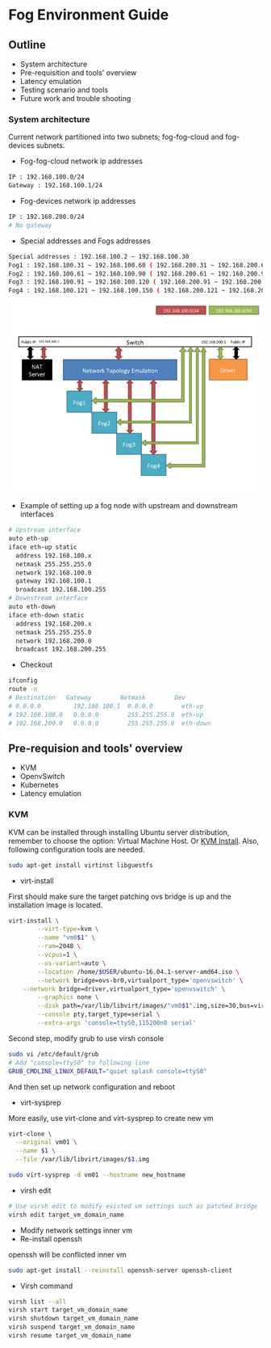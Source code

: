 # Fog Environment Guide

## Outline
* System architecture
* Pre-requisition and tools' overview
* Latency emulation
* Testing scenario and tools
* Future work and trouble shooting

### System architecture
Current network partitioned into two subnets; fog-fog-cloud and fog-devices subnets.
* Fog-fog-cloud network ip addresses
```Bash
IP : 192.168.100.0/24
Gateway : 192.168.100.1/24
```
* Fog-devices network ip addresses
```Bash
IP : 192.168.200.0/24
# No gateway
```
* Special addresses and Fogs addresses
```Bash
Special addresses : 192.168.100.2 ~ 192.168.100.30
Fog1 : 192.168.100.31 ~ 192.168.100.60 ( 192.168.200.31 ~ 192.168.200.60 )
Fog2 : 192.168.100.61 ~ 192.168.100.90 ( 192.168.200.61 ~ 192.168.200.90 )
Fog3 : 192.168.100.91 ~ 192.168.100.120 ( 192.168.200.91 ~ 192.168.200.120 )
Fog4 : 192.168.100.121 ~ 192.168.100.150 ( 192.168.200.121 ~ 192.168.200.150 )
```
![image](https://github.com/tz70s/KVM-Docker-OVS-Deployment/blob/master/Fog_Env/arch.jpg)

* Example of setting up a fog node with upstream and downstream interfaces
```Bash
# Upstream interface
auto eth-up
iface eth-up static
  address 192.168.100.x
  netmask 255.255.255.0
  network 192.168.100.0
  gateway 192.168.100.1
  broadcast 192.168.100.255
# Downstream interface
auto eth-down
iface eth-down static
  address 192.168.200.x
  netmask 255.255.255.0
  network 192.168.200.0
  broadcast 192.168.200.255
```
* Checkout
```Bash
ifconfig
route -n
# Destination   Gateway        Netmask        Dev
# 0.0.0.0         192.168.100.1  0.0.0.0        eth-up
# 192.168.100.0   0.0.0.0        255.255.255.0  eth-up
# 192.168.200.0   0.0.0.0        255.255.255.0  eth-down
```
## Pre-requision and tools' overview
* KVM
* OpenvSwitch
* Kubernetes
* Latency emulation

### KVM
KVM can be installed through installing Ubuntu server distribution, remember to choose the option: Virtual Machine Host. Or [KVM Install](https://github.com/tz70s/KVM-Docker-OVS-Deployment/blob/master/kvm-install.sh). Also, following configuration tools are needed.
```Bash
sudo apt-get install virtinst libguestfs
```
* virt-install

First should make sure the target patching ovs bridge is up and the installation image is located.
```Bash
virt-install \
		--virt-type=kvm \
		--name "vm0$1" \
		--ram=2048 \
		--vcpus=1 \
		--os-variant=auto \
		--location /home/$USER/ubuntu-16.04.1-server-amd64.iso \
		--network bridge=ovs-br0,virtualport_type='openvswitch' \
    --network bridge=driver,virtualport_type='openvswitch' \
		--graphics none \
		--disk path=/var/lib/libvirt/images/"vm0$1".img,size=30,bus=virtio \
		--console pty,target_type=serial \
		--extra-args 'console=ttyS0,115200n8 serial'
```
Second step, modify grub to use virsh console
```Bash
sudo vi /etc/default/grub
# Add "console=ttyS0" to following line
GRUB_CMDLINE_LINUX_DEFAULT="quiet splash console=ttyS0"
```
And then set up network configuration and reboot
* virt-sysprep

More easily, use virt-clone and virt-sysprep to create new vm
```Bash
virt-clone \
  --original vm01 \
  --name $1 \
  --file /var/lib/libvirt/images/$1.img
```
```Bash
sudo virt-sysprep -d vm01 --hostname new_hostname
```
* virsh edit
```Bash
# Use virsh edit to modify existed vm settings such as patched bridge
virsh edit target_vm_domain_name
```
* Modify network settings inner vm
* Re-install openssh

openssh will be conflicted inner vm 
```Bash
sudo apt-get install --reinstall openssh-server openssh-client
```
* Virsh command
```Bash
virsh list --all
virsh start target_vm_domain_name
virsh shutdown target_vm_domain_name
virsh suspend target_vm_domain_name
virsh resume target_vm_domain_name
```

